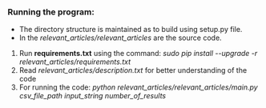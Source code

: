 ### Running the program:
* The directory structure is maintained as to build using setup.py file.
* In the *relevant_articles/relevant_articles* are the source code.
1. Run **requirements.txt** using the command:
    *sudo pip install --upgrade -r relevant_articles/requirements.txt*
2. Read *relevant_articles/description.txt* for better understanding of the code
3. For running the code:
  *python relevant_articles/relevant_articles/main.py csv_file_path input_string number_of_results*

